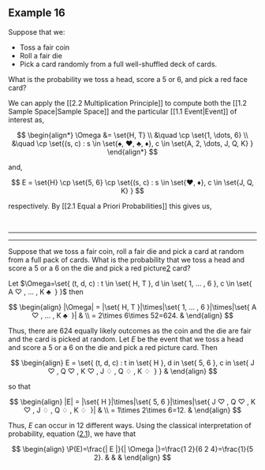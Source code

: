 
## Example 16

Suppose that we:

- Toss a fair coin
- Roll a fair die
- Pick a card randomly from a full well-shuffled deck of cards.

What is the probability we toss a head, score a 5 or 6, and pick a red face card?

We can apply the [[2.2 Multiplication Principle]] to compute both the [[1.2 Sample Space|Sample Space]] and the particular [[1.1 Event|Event]] of interest as,

$$
\begin{align*}
\Omega &=
\set{H, T}  \\
&\quad \cp \set{1, \dots, 6} \\
&\quad \cp \set{(s, c) : 
	s \in \set{♠️, ♥️, ♣️, ♦️},
	c \in \set{A, 2,  \dots, J, Q, K}
}
\end{align*}
$$

and,

$$
E = \set{H} \cp \set{5, 6} \cp \set{(s, c) : 
	s \in \set{♥️, ♦️},
	c \in \set{J, Q, K}
}
$$

respectively. By [[2.1 Equal a Priori Probabilities]] this gives us,

$$
\
$$



---
---

Suppose that we toss a fair coin, roll a fair die and pick a
card at random from a full pack of cards. What is the probability that
we toss a head and score a $5$ or a $6$ on the die and pick a red
picture[2](#fn2x2) card?

Let
$\Omega=\set{ (t, d, c) : t \in \set{ H, T }, d \in \set{ 1, … ⁡, 6 }, c \in \set{ A ♡ ⁡, … ⁡, K ♣ ⁡ } }$
then

$$
\begin{align}
|\Omega| = |\set{ H, T }|\times|\set{ 1, … ⁡, 6 }|\times|\set{ A ♡ ⁡, … ⁡, K ♣ ⁡ }| &  \\ = 2\times 6\times 52=624. & 
\end{align}
$$

Thus, there are 624 equally likely outcomes as the coin and the die are
fair and the card is picked at random. Let $E$ be the event that we toss
a head and score a $5$ or a $6$ on the die and pick a red picture card.
Then

$$
\begin{align}
E = \set{ (t, d, c) : t in \set{ H }, d in \set{ 5, 6 }, c in \set{ J ♡ ⁡, Q ♡ ⁡, K ♡ ⁡, J ♢ ⁡, Q ♢ ⁡, K ♢ ⁡ } } & 
\end{align}
$$

so that

$$
\begin{align}
|E| = |\set{ H }|\times|\set{ 5, 6 }|\times|\set{ J ♡ ⁡, Q ♡ ⁡, K ♡ ⁡, J ♢ ⁡, Q ♢ ⁡, K ♢ ⁡ }| &  \\ = 1\times 2\times 6=12. & 
\end{align}
$$

Thus, $E$ can occur in 12 different ways. Using the classical
interpretation of probability, equation
([2.1](nose3.htm#x12-19005r2.1)), we have that

$$
\begin{align}
\P(E)=\frac{| E |}{| \Omega |}=\frac{1 2}{6 2 4}=\frac{1}{5 2}. & & & 
\end{align}
$$
